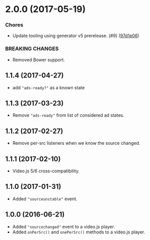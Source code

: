 <a name="2.0.0"></a>
# 2.0.0 (2017-05-19)

### Chores

* Update tooling using generator v5 prerelease. (#9) ([97d1e06](https://github.com/brightcove/videojs-per-source-behaviors/commit/97d1e06))

### BREAKING CHANGES

* Removed Bower support.

## 1.1.4 (2017-04-27)
* add `"ads-ready?"` as a known state

## 1.1.3 (2017-03-23)
* Remove `"ads-ready"` from list of considered ad states.

## 1.1.2 (2017-02-27)
* Remove per-src listeners when we know the source changed.

## 1.1.1 (2017-02-10)
* Video.js 5/6 cross-compatibility.

## 1.1.0 (2017-01-31)
* Added `"sourceunstable"` event.

## 1.0.0 (2016-06-21)
* Added `"sourcechanged"` event to a video.js player.
* Added `onPerSrc()` and `onePerSrc()` methods to a video.js player.

